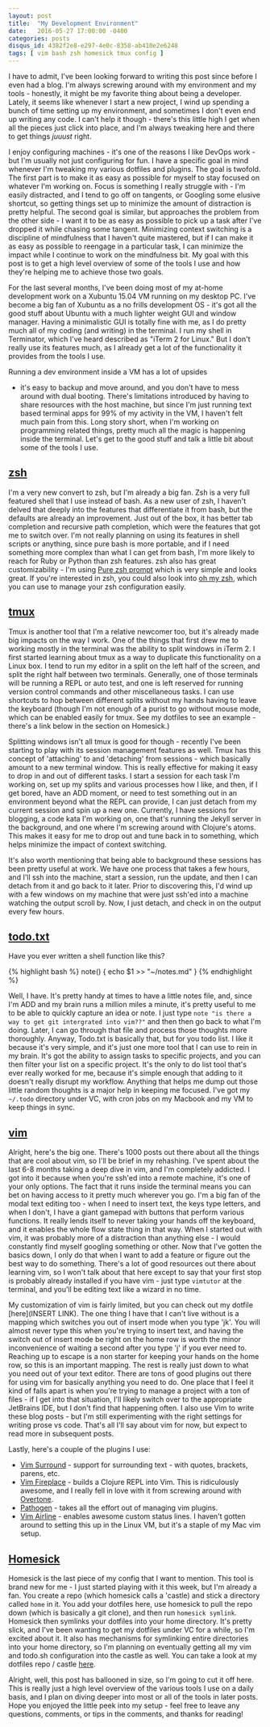 ```yaml
---
layout: post
title:  "My Development Environment"
date:   2016-05-27 17:00:00 -0400
categories: posts 
disqus_id: 4382f2e8-e297-4e0c-8358-ab410e2e6248
tags: [ vim bash zsh homesick tmux config ]
---
```


I have to admit, I've been looking forward to writing this post since before
I even had a blog. I'm always screwing around with my environment and my
tools - honestly, it might be my favorite thing about being a developer. Lately,
it seems like whenever I start a new project, I wind up spending a bunch of time
setting up my environment, and sometimes I don't even end up writing any code.
I can't help it though - there's this little high I get when all the pieces just
click into place, and I'm always tweaking here and there to get things _juuust_
right. 

I enjoy configuring machines - it's one of the reasons I like DevOps work - but I'm usually not
just configuring for fun. I have a specific goal in mind whenever I'm tweaking
my various dotfiles and plugins. The goal is twofold. The first part is to make
it as easy as possible for myself to stay focused on whatever I'm working on.
Focus is something I really struggle with - I'm easily distracted, and I tend to
go off on tangents, or Googling some elusive shortcut, so getting things set up to minimize the amount of distraction is pretty helpful. The second goal is
similar, but approaches the problem from the other side - I want it to be as
easy as possible to pick up a task after I've dropped it while chasing some tangent. Minimizing context
switching is a discipline of mindfulness that I haven't quite mastered, but if
I can make it as easy as possible to reengage in a particular task, I can
minimize the impact while I continue to work on the mindfulness bit. My goal with this post is to get a high level overview of some of the tools
I use and how they're helping me to achieve those two goals. 

For the last several months, I've been doing most of my at-home development work on a Xubuntu 15.04 VM running on my desktop PC. I've become a big fan of Xubuntu as a
no frills development OS - it's got all the good stuff about Ubuntu with a much
lighter weight GUI and window manager. Having a minimalistic GUI is totally fine
with me, as I do pretty much all of my coding (and writing) in the terminal.
I run my shell in Terminator, which I've heard described as "iTerm 2 for Linux."
But I don't really use its features much, as I already get a lot of the functionality it provides from
the tools I use. 

Running a dev environment inside a VM has a lot of upsides
- it's easy to backup and move around, and you don't have to mess around with
  dual booting. There's limitations introduced by having to share resources with
the host machine, but since I'm just running text based terminal apps for 99% of
my activity in the VM, I haven't felt much pain from this. Long story short, when I'm working on programming related things, pretty much
all the magic is happening inside the terminal. Let's get to the good stuff and talk a little bit about
some of the tools I use.

## [zsh](http://www.zsh.org/)
I'm a very new convert to zsh, but I'm already a big fan. Zsh is a very full
featured shell that I use instead of bash. As a new user of zsh, I haven't
delved that deeply into the features that differentiate it from bash, but the
defaults are already an improvement. Just out of the box, it has better tab
completion and recursive path completion, which were the features that got me to
switch over. I'm not really planning on using its features in shell scripts or anything, since pure bash is more portable, and if I need something more complex than what I can get from bash, I'm more likely to reach for Ruby or Python than zsh features. zsh also has great customizability - I'm using [Pure zsh prompt](https://github.com/sindresorhus/pure) which is very simple and looks great. If you're interested in zsh, you could also look into [oh my zsh](https://github.com/robbyrussell/oh-my-zsh), which you can use to manage your zsh configuration easily.

## [tmux](https://tmux.github.io/)
Tmux is another tool that I'm a relative newcomer too, but it's already made big
impacts on the way I work. One of the things that first drew me to working
mostly in the terminal was the ability to split windows in iTerm 2. I first
started learning about tmux as a way to duplicate this functionality on a Linux
box. I tend to run my editor in a split on the left half of the screen, and
split the right half between two terminals. Generally, one of those terminals
will be running a REPL or auto test, and one is left reserved for running
version control commands and other miscellaneous tasks. I can use shortcuts to hop between different splits without my hands having to leave the keyboard (though I'm not enough of a purist to go without mouse mode, which can be enabled easily for tmux. See my dotfiles to see an example - there's a link below in the section on Homesick.)

Splitting windows isn't
all tmux is good for though - recently I've been starting to play with its
session management features as well. Tmux has this concept of 'attaching' to and
'detaching' from sessions - which basically amount to a new terminal window.
This is really effective for making it easy to drop in and out of different
tasks. I start a session for each task I'm working on, set up my splits and various processes how I like, and then, if I get bored, have an ADD moment, or need to test something out in an environment beyond what the REPL can provide, I can just detach from my current session and spin up a new one. Currently, I have sessions for blogging, a code kata I'm working on, one that's running the Jekyll server in the background, and one where I'm screwing around with Clojure's atoms. This makes it easy for me to drop out and tune back in to something, which helps minimize the impact of context switching.

It's also worth mentioning that being able to background these sessions has been pretty useful at work. We have one process that takes a few hours, and I'll ssh into the machine, start a session, run the update, and then I can detach from it and go back to it later. Prior to discovering this, I'd wind up with a few windows on my machine that were just ssh'ed into a machine watching the output scroll by. Now, I just detach, and check in on the output every few hours. 

## [todo.txt](http://todotxt.com/)
Have you ever written a shell function like this? 

{% highlight bash %}
note() {
    echo $1 >> "~/notes.md"
}
{% endhighlight %}

Well, I have. It's pretty handy at times to have a little notes file, and, since I'm ADD and my brain runs a million miles a minute, it's pretty useful to me to be able to quickly capture an idea or note. I just type `note "is there a way to get git intergrated into vim??"` and then then go back to what I'm doing. Later, I can go through that file and process those thoughts more thoroughly. Anyway, Todo.txt is basically that, but for you todo list. I like it because it's very simple, and it's just one more tool that I can use to rein in my brain. It's got the ability to assign tasks to specific projects, and you can then filter your list on a specific project. It's the only to do list tool that's ever really worked for me, because it's simple enough that adding to it doesn't really disrupt my workflow. Anything that helps me dump out those little random thoughts is a major help in keeping me focused. I've got my `~/.todo` directory under VC, with cron jobs on my Macbook and my VM to keep things in sync. 

## [vim](http://www.vim.org/)
Alright, here's the big one. There's 1000 posts out there about all the things that are cool about vim, so I'll be brief in my rehashing. I've spent about the last 6-8 months taking a deep dive in vim, and I'm completely addicted. I got into it because when you're ssh'ed into a remote machine, it's one of your only options. The fact that it runs inside the terminal means you can bet on having access to it pretty much wherever you go. I'm a big fan of the modal text editing too - when I need to insert text, the keys type letters, and when I don't, I have a giant gamepad with buttons that perform various functions. It really lends itself to never taking your hands off the keyboard, and it enables the whole flow state thing in that way. When I started out with vim, it was probably more of a distraction than anything else - I would constantly find myself googling something or other. Now that I've gotten the basics down, I only do that when I want to add a feature or figure out the best way to do something. There's a lot of good resources out there about learning vim, so I won't talk about that here except to say that your first stop is probably already installed if you have vim - just type `vimtutor` at the terminal, and you'll be editing text like a wizard in no time. 

My customization of vim is fairly limited, but you can check out my dotfile [here](INSERT LINK). The one thing I have that I can't live without is a mapping which switches you out of insert mode when you type 'jk'. You will almost never type this when you're trying to insert text, and having the switch out of insert mode be right on the home row is worth the minor inconvenience of waiting a second after you type 'j' if you ever need to. Reaching up to escape is a non starter for keeping your hands on the home row, so this is an important mapping. The rest is really just down to what you need out of your text editor. There are tons of good plugins out there for using vim for basically anything you need to do. One place that I feel it kind of falls apart is when you're trying to manage a project with a ton of files - if I get into that situation, I'll likely switch over to the appropriate JetBrains IDE, but I don't find that happening often. I also use Vim to write these blog posts - but I'm still experimenting with the right settings for writing prose vs code. That's all I'll say about vim for now, but expect to read more in subsequent posts.

Lastly, here's a couple of the plugins I use:

* [Vim Surround](https://github.com/tpope/vim-surround) - support for surrounding text - with quotes, brackets, parens, etc.
* [Vim Fireplace](https://github.com/tpope/vim-fireplace) - builds a Clojure REPL into Vim. This is ridiculously awesome, and I really fell in love with it from screwing around with [Overtone](https://github.com/epiccoleman/pillarcon-overtone-lightning-talk). 
* [Pathogen](https://github.com/tpope/vim-pathogen) - takes all the effort out of managing vim plugins.  
* [Vim Airline](https://github.com/vim-airline/vim-airline) - enables awesome custom status lines. I haven't gotten around to setting this up in the Linux VM, but it's a staple of my Mac vim setup.

## [Homesick](https://github.com/technicalpickles/homesick)
Homesick is the last piece of my config that I want to mention. This tool is brand new for me - I just started playing with it this week, but I'm already a fan. You create a repo (which homesick calls a 'castle) and stick a directory called `home` in it. You add your dotfiles here, use homesick to pull the repo down (which is basically a git clone), and then run `homesick symlink`. Homesick then symlinks your dotfiles into your home directory. It's pretty slick, and I've been wanting to get my dotfiles under VC for a while, so I'm excited about it. It also has mechanisms for symlinking entire directories into your home directory, so I'm planning on eventually getting all my vim and todo.sh configuration into the castle as well. You can take a look at my dotfiles repo / castle [here](https://github.com/epiccoleman/dotfiles). 

Alright, well, this post has ballooned in size, so I'm going to cut it off here. This is really just a high level overview of the various tools I use on a daily basis, and I plan on diving deeper into most or all of the tools in later posts. Hope you enjoyed the little peek into my setup - feel free to leave any questions, comments, or tips in the comments, and thanks for reading!

